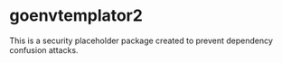 # goenvtemplator2

This is a security placeholder package created to prevent dependency confusion attacks.